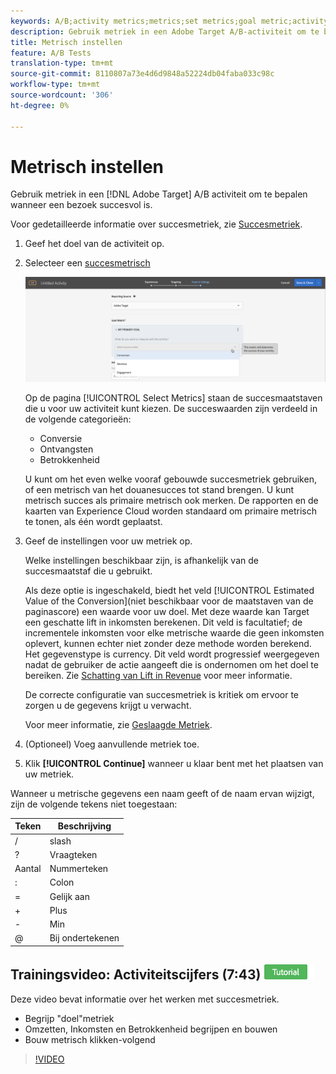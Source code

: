 ```yaml
---
keywords: A/B;activity metrics;metrics;set metrics;goal metric;activity settings;success metric;conversion;revenue;engagement
description: Gebruik metriek in een Adobe Target A/B-activiteit om te bepalen wanneer een bezoek succesvol is.
title: Metrisch instellen
feature: A/B Tests
translation-type: tm+mt
source-git-commit: 8110807a73e4d6d9848a52224db04faba033c98c
workflow-type: tm+mt
source-wordcount: '306'
ht-degree: 0%

---
```



# Metrisch instellen

Gebruik metriek in een [!DNL Adobe Target] A/B activiteit om te bepalen wanneer een bezoek succesvol is.

Voor gedetailleerde informatie over succesmetriek, zie [Succesmetriek](/help/c-activities/r-success-metrics/success-metrics.md#reference_D011575C85DA48E989A244593D9B9924).

1. Geef het doel van de activiteit op.
1. Selecteer een [succesmetrisch](/help/c-activities/r-success-metrics/success-metrics.md#reference_D011575C85DA48E989A244593D9B9924)

   ![Metrisch met successie selecteren](/help/c-activities/t-test-ab/t-test-create-ab/assets/ab_metrics-new.png)

   Op de pagina [!UICONTROL Select Metrics] staan de succesmaatstaven die u voor uw activiteit kunt kiezen. De succeswaarden zijn verdeeld in de volgende categorieën:

   * Conversie
   * Ontvangsten
   * Betrokkenheid

   U kunt om het even welke vooraf gebouwde succesmetriek gebruiken, of een metrisch van het douanesucces tot stand brengen. U kunt metrisch succes als primaire metrisch ook merken. De rapporten en de kaarten van Experience Cloud worden standaard om primaire metrisch te tonen, als één wordt geplaatst.
1. Geef de instellingen voor uw metriek op.

   Welke instellingen beschikbaar zijn, is afhankelijk van de succesmaatstaf die u gebruikt.

   Als deze optie is ingeschakeld, biedt het veld [!UICONTROL Estimated Value of the Conversion](niet beschikbaar voor de maatstaven van de paginascore) een waarde voor uw doel. Met deze waarde kan Target een geschatte lift in inkomsten berekenen. Dit veld is facultatief; de incrementele inkomsten voor elke metrische waarde die geen inkomsten oplevert, kunnen echter niet zonder deze methode worden berekend. Het gegevenstype is currency. Dit veld wordt progressief weergegeven nadat de gebruiker de actie aangeeft die is ondernomen om het doel te bereiken. Zie [Schatting van Lift in Revenue](/help/administrating-target/r-target-account-preferences/estimating-lift-in-revenue.md) voor meer informatie.

   De correcte configuratie van succesmetriek is kritiek om ervoor te zorgen u de gegevens krijgt u verwacht.

   Voor meer informatie, zie [Geslaagde Metriek](/help/c-activities/r-success-metrics/success-metrics.md#reference_D011575C85DA48E989A244593D9B9924).
1. (Optioneel) Voeg aanvullende metriek toe.
1. Klik **[!UICONTROL Continue]** wanneer u klaar bent met het plaatsen van uw metriek.

Wanneer u metrische gegevens een naam geeft of de naam ervan wijzigt, zijn de volgende tekens niet toegestaan:

| Teken | Beschrijving |
|--- |--- |
| / | slash |
| ? | Vraagteken |
| Aantal | Nummerteken |
| : | Colon |
| = | Gelijk aan |
| + | Plus |
| - | Min |
| @ | Bij ondertekenen |

## Trainingsvideo: Activiteitscijfers (7:43) ![Zelfstudie-badge](/help/assets/tutorial.png)

Deze video bevat informatie over het werken met succesmetriek.

* Begrijp &quot;doel&quot;metriek
* Omzetten, Inkomsten en Betrokkenheid begrijpen en bouwen
* Bouw metrisch klikken-volgend

>[!VIDEO](https://video.tv.adobe.com/v/17380)
